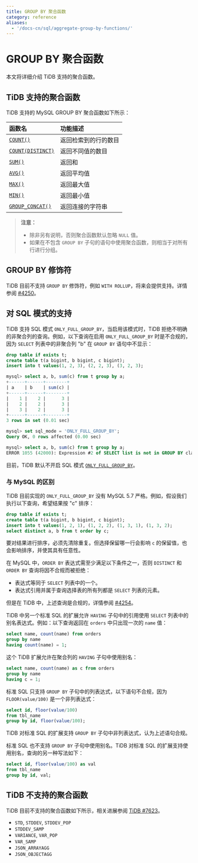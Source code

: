 ```yaml
---
title: GROUP BY 聚合函数
category: reference
aliases:
  - '/docs-cn/sql/aggregate-group-by-functions/'
---
```


# GROUP BY 聚合函数

本文将详细介绍 TiDB 支持的聚合函数。

## TiDB 支持的聚合函数

TiDB 支持的 MySQL GROUP BY 聚合函数如下所示：

| 函数名                                                                                                          | 功能描述       |
|:------------------------------------------------------------------------------------------------------------ |:---------- |
| [`COUNT()`](https://dev.mysql.com/doc/refman/5.7/en/group-by-functions.html#function_count)                  | 返回检索到的行的数目 |
| [`COUNT(DISTINCT)`](https://dev.mysql.com/doc/refman/5.7/en/group-by-functions.html#function_count-distinct) | 返回不同值的数目   |
| [`SUM()`](https://dev.mysql.com/doc/refman/5.7/en/group-by-functions.html#function_sum)                      | 返回和        |
| [`AVG()`](https://dev.mysql.com/doc/refman/5.7/en/group-by-functions.html#function_avg)                      | 返回平均值      |
| [`MAX()`](https://dev.mysql.com/doc/refman/5.7/en/group-by-functions.html#function_max)                      | 返回最大值      |
| [`MIN()`](https://dev.mysql.com/doc/refman/5.7/en/group-by-functions.html#function_min)                      | 返回最小值      |
| [`GROUP_CONCAT()`](https://dev.mysql.com/doc/refman/5.7/en/group-by-functions.html#function_group-concat)    | 返回连接的字符串   |

> **注意：**
> 
> - 除非另有说明，否则聚合函数默认忽略 `NULL` 值。
> - 如果在不包含 `GROUP BY` 子句的语句中使用聚合函数，则相当于对所有行进行分组。

## GROUP BY 修饰符

TiDB 目前不支持 `GROUP BY` 修饰符，例如 `WITH ROLLUP`，将来会提供支持。详情参阅 [#4250](https://github.com/pingcap/tidb/issues/4250)。

## 对 SQL 模式的支持

TiDB 支持 SQL 模式 `ONLY_FULL_GROUP_BY`，当启用该模式时，TiDB 拒绝不明确的非聚合列的查询。例如，以下查询在启用 `ONLY_FULL_GROUP_BY` 时是不合规的，因为 `SELECT` 列表中的非聚合列 "b" 在 `GROUP BY` 语句中不显示：

```sql
drop table if exists t;
create table t(a bigint, b bigint, c bigint);
insert into t values(1, 2, 3), (2, 2, 3), (3, 2, 3);

mysql> select a, b, sum(c) from t group by a;
+------+------+--------+
| a    | b    | sum(c) |
+------+------+--------+
|    1 |    2 |      3 |
|    2 |    2 |      3 |
|    3 |    2 |      3 |
+------+------+--------+
3 rows in set (0.01 sec)

mysql> set sql_mode = 'ONLY_FULL_GROUP_BY';
Query OK, 0 rows affected (0.00 sec)

mysql> select a, b, sum(c) from t group by a;
ERROR 1055 (42000): Expression #2 of SELECT list is not in GROUP BY clause and contains nonaggregated column 'b' which is not functionally dependent on columns in GROUP BY clause; this is incompatible with sql_mode=only_full_group_by
```

目前，TiDB 默认不开启 SQL 模式 [`ONLY_FULL_GROUP_BY`](/reference/mysql-compatibility.md#默认设置的区别)。

### 与 MySQL 的区别

TiDB 目前实现的 `ONLY_FULL_GROUP_BY` 没有 MySQL 5.7 严格。例如，假设我们执行以下查询，希望结果按 "c" 排序：

```sql
drop table if exists t;
create table t(a bigint, b bigint, c bigint);
insert into t values(1, 2, 1), (1, 2, 2), (1, 3, 1), (1, 3, 2);
select distinct a, b from t order by c;
```

要对结果进行排序，必须先清除重复。但选择保留哪一行会影响 `c` 的保留值，也会影响排序，并使其具有任意性。

在 MySQL 中，`ORDER BY` 表达式需至少满足以下条件之一，否则 `DISTINCT` 和 `ORDER BY` 查询将因不合规而被拒绝：

- 表达式等同于 `SELECT` 列表中的一个。
- 表达式引用并属于查询选择表的所有列都是 `SELECT` 列表的元素。

但是在 TiDB 中，上述查询是合规的，详情参阅 [#4254](https://github.com/pingcap/tidb/issues/4254)。

TiDB 中另一个标准 SQL 的扩展允许 `HAVING` 子句中的引用使用 `SELECT` 列表中的别名表达式。例如：以下查询返回在 `orders` 中只出现一次的 `name` 值：

```sql
select name, count(name) from orders
group by name
having count(name) = 1;
```

这个 TiDB 扩展允许在聚合列的 `HAVING` 子句中使用别名：

```sql
select name, count(name) as c from orders
group by name
having c = 1;
```

标准 SQL 只支持 `GROUP BY` 子句中的列表达式，以下语句不合规，因为 `FLOOR(value/100)` 是一个非列表达式：

```sql
select id, floor(value/100)
from tbl_name
group by id, floor(value/100);
```

TiDB 对标准 SQL 的扩展支持 `GROUP BY` 子句中非列表达式，认为上述语句合规。

标准 SQL 也不支持 `GROUP BY` 子句中使用别名。TiDB 对标准 SQL 的扩展支持使用别名，查询的另一种写法如下：

```sql
select id, floor(value/100) as val
from tbl_name
group by id, val;
```

## TiDB 不支持的聚合函数

TiDB 目前不支持的聚合函数如下所示，相关进展参阅 [TiDB #7623](https://github.com/pingcap/tidb/issues/7623)。

- `STD`, `STDDEV`, `STDDEV_POP`
- `STDDEV_SAMP`
- `VARIANCE`, `VAR_POP`
- `VAR_SAMP`
- `JSON_ARRAYAGG`
- `JSON_OBJECTAGG`
